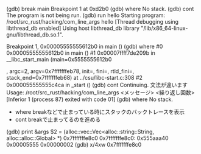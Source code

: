 (gdb) break main
Breakpoint 1 at 0xd2b0
(gdb) where
No stack.
(gdb) cont
The program is not being run.
(gdb) run hello
Starting program: /root/src_rust/hacking/com_line_args hello
[Thread debugging using libthread_db enabled]
Using host libthread_db library "/lib/x86_64-linux-gnu/libthread_db.so.1".

Breakpoint 1, 0x00005555555612b0 in main ()
(gdb) where
#0  0x00005555555612b0 in main ()
#1  0x00007ffff7de209b in __libc_start_main (main=0x5555555612b0 <main>, argc=2, argv=0x7fffffffeb78, init=<optimized out>, 
    fini=<optimized out>, rtld_fini=<optimized out>, stack_end=0x7fffffffeb68) at ../csu/libc-start.c:308
#2  0x000055555555c4ca in _start ()
(gdb) cont
Continuing.
文法が違います
Usage: /root/src_rust/hacking/com_line_args <メッセージ> <繰り返し回数>
[Inferior 1 (process 87) exited with code 01]
(gdb) where
No stack.

- where 
breakなどで止まっている時にスタックのバックトレースを表示
- cont 
breakで止まってるのを進める


(gdb) print &args
$2 = (alloc::vec::Vec<alloc::string::String, alloc::alloc::Global> *) 0x7fffffffe8c0
0x7fffffffe8c0: 0x555aaa40      0x00005555      0x00000002
(gdb) x/4xw 0x7fffffffe8c0